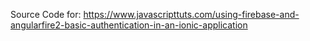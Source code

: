Source Code for: https://www.javascripttuts.com/using-firebase-and-angularfire2-basic-authentication-in-an-ionic-application
